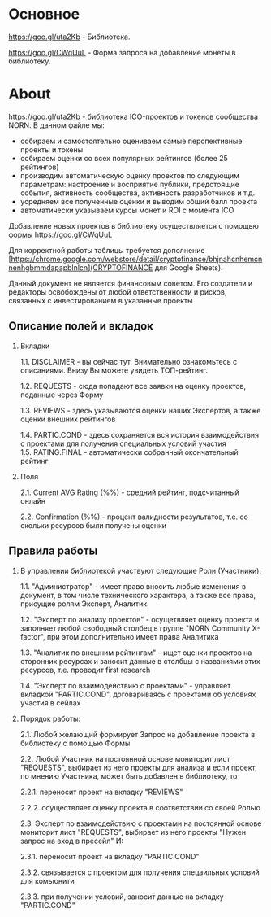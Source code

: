 # Основное

https://goo.gl/uta2Kb - Библиотека.

https://goo.gl/CWqUuL - Форма запроса на добавление монеты в библиотеку.

# About			
https://goo.gl/uta2Kb - библиотека ICO-проектов и токенов сообщества NORN. В данном файле мы:			
- собираем и самостоятельно оцениваем самые перспективные проекты и токены			
- собираем оценки со всех популярных рейтингов (более 25 рейтингов)			
- производим автоматическую оценку проектов по следующим параметрам: настроение и восприятие публики, предстоящие события, активность сообщества, активность разработчиков и т.д.			
- усредняем все полученные оценки и выводим общий балл проекта			
- автоматически указываем курсы монет и ROI с момента ICO			
				
Добавление новых проектов в библиотеку осуществляется с помощью формы https://goo.gl/CWqUuL		
				
Для корректной работы таблицы требуется дополнение [https://chrome.google.com/webstore/detail/cryptofinance/bhjnahcnhemcnnenhgbmmdapapblnlcn](CRYPTOFINANCE для Google Sheets).
  
Данный документ не является финансовым советом. Его создатели и редакторы освобождены от любой ответственности и рисков, связанных с инвестированием в указанные проекты			
				
## Описание полей и вкладок		
1. Вкладки

   1.1. DISCLAIMER - вы сейчас тут. Внимательно ознакомьтесь с описаниями. Внизу Вы можете увидеть ТОП-рейтинг.	
  
   1.2. REQUESTS - сюда попадают все заявки на оценку проектов, поданные через Форму		

   1.3. REVIEWS - здесь указываются оценки наших Экспертов, а также оценки внешних рейтингов		

   1.4. PARTIC.COND - здесь сохраняется вся история взаимодействия с проектами для получения специальных условий участия		
   1.5. RATING.FINAL - автоматически собранный окончательный рейтинг		

2. Поля			

   2.1. Current AVG Rating (%%) - средний рейтинг, подсчитанный онлайн		

   2.2. Confirmation (%%) - процент валидности результатов, т.е. со скольки ресурсов были получены оценки		

## Правила работы
1. В управлении библиотекой участвуют следующие Роли (Участники): 			

   1.1. "Администратор" - имеет право вносить любые изменения в документ, в том числе технического характера, а также все права, присущие ролям Эксперт, Аналитик.		

   1.2. "Эксперт по анализу проектов" - осущетвляет оценку проекта и заполняет любой свободный столбец в группе "NORN Community X-factor", при этом дополнительно имеет права Аналитика		

   1.3. "Аналитик по внешним рейтингам" - ищет оценки проектов на сторонних ресурсах и заносит данные в столбцы с названиями этих ресурсов, т.е. проводит first research		

   1.4. "Эксперт по взаимодействию с проектами" - управляет вкладкой "PARTIC.COND", договариваясь с проектами об условиях участия в сейлах		

2. Порядок работы:			

   2.1. Любой желающий формирует Запрос на добавление проекта в библиотеку с помощью Формы		

   2.2. Любой Участник на постоянной основе мониторит лист "REQUESTS", выбирает из него проекты для анализа и если проект, по мнению Участника, может быть добавлен в библиотеку, то 	

     2.2.1. переносит проект на вкладку "REVIEWS"

     2.2.2. осуществляет оценку проекта в соответствии со своей Ролью

   2.3. Эксперт по взаимодействию с проектами на постоянной основе мониторит лист "REQUESTS", выбирает из него проекты "Нужен запрос на вход в пресейл" И:		

     2.3.1. переносит проект на вкладку "PARTIC.COND"	

     2.3.2. связывается с проектом для получения спецаильных условий для комьюнити	

     2.3.3. при получении условий, заносит данные на вкладку "PARTIC.COND"	
